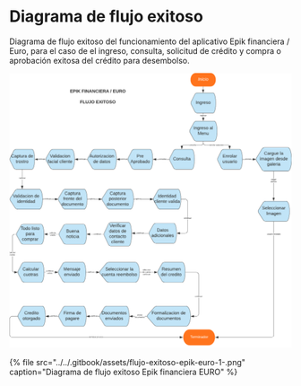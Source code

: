 # Diagrama de flujo exitoso

Diagrama de flujo exitoso del funcionamiento del aplicativo Epik financiera / Euro, para el caso de el ingreso, consulta, solicitud de crédito y compra o aprobación exitosa del crédito para desembolso. 

![](../../.gitbook/assets/flujo-exitoso-epik-euro.png)

{% file src="../../.gitbook/assets/flujo-exitoso-epik-euro-1-.png" caption="Diagrama de flujo exitoso Epik financiera EURO" %}

